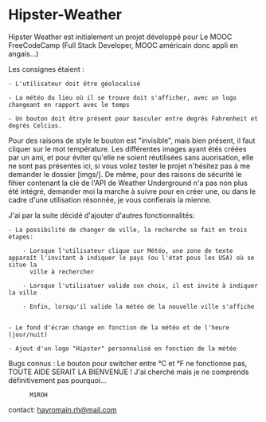 # Hipster-Weather


Hipster Weather est initialement un projet développé pour Le MOOC FreeCodeCamp (Full Stack Developer, MOOC américain donc appli en angais...)


Les consignes étaient : 

    - L'utilisateur doit être géolocalisé
  
    - La météo du lieu où il se trouve doit s'afficher, avec un logo changeant en rapport avec le temps
  
    - Un bouton doit être présent pour basculer entre degrés Fahrenheit et degrés Celcius.
  

Pour des raisons de style le bouton est "invisible", mais bien présent, il faut cliquer sur le mot température.
Les différentes images ayant étés créées par un ami, et pour éviter qu'elle ne soient réutilisées sans auorisation, elle ne sont pas présentes ici, si vous volez tester le projet n'hésitez pas à me demander le dossier [imgs/].
De même, pour des raisons de sécurité le fihier contenant la clé de l'API de Weather Underground n'a pas non plus été intégré, demander moi la marche à suivre pour en créer une, ou dans le cadre d'une utilisation résonnée, je vous confierais la mienne.


J'ai par la suite décidé d'ajouter d'autres fonctionnalités:

    
    - La possibilité de changer de ville, la recherche se fait en trois étapes:
    
        - Lorsque l'utilisateur clique sur Météo, une zone de texte apparaît l'invitant à indiquer le pays (ou l'état pous les USA) où se situe la 
          ville à rechercher
    
        - Lorsque l'utilisatuer valide son choix, il est invité à indiquer la ville
    
        - Enfin, lorsqu'il valide la météo de la nouvelle ville s'affiche
        
        
    - Le fond d'écran change en fonction de la météo et de l'heure (jour/nuit)
    
    - Ajout d'un logo "Hipster" personnalisé en fonction de la météo
    

Bugs connus : Le bouton pour switcher entre °C et °F ne fonctionne pas, TOUTE AIDE SERAIT LA BIENVENUE ! J'ai cherché mais je ne comprends définitivement pas pourquoi...


          M1ROH
          
contact: hayromain.rh@mail.com  
